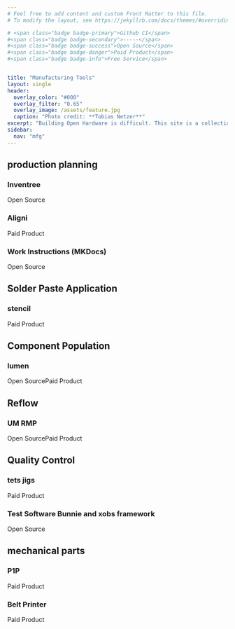 ```yaml
---
# Feel free to add content and custom Front Matter to this file.
# To modify the layout, see https://jekyllrb.com/docs/themes/#overriding-theme-defaults

# <span class="badge badge-primary">Github CI</span>
#<span class="badge badge-secondary">-----</span>
#<span class="badge badge-success">Open Source</span>
#<span class="badge badge-danger">Paid Product</span>
#<span class="badge badge-info">Free Service</span>


title: "Manufacturing Tools"
layout: single
header:
  overlay_color: "#000"
  overlay_filter: "0.65"
  overlay_image: /assets/feature.jpg
  caption: "Photo credit: **Tobias Netzer**"
excerpt: "Building Open Hardware is difficult. This site is a collection of tools that make designing, collaborating on, and distributing Open Hardware easier."
sidebar:
  nav: "mfg"
---
```


## production planning

### Inventree
<span class="badge badge-success">Open Source</span>

### Aligni
<span class="badge badge-danger">Paid Product</span>

### Work Instructions (MKDocs)
<span class="badge badge-success">Open Source</span>

## Solder Paste Application

### stencil
<span class="badge badge-danger">Paid Product</span>

## Component Population

### lumen
<span class="badge badge-success">Open Source</span><span class="badge badge-danger">Paid Product</span>

## Reflow

### UM RMP
<span class="badge badge-success">Open Source</span><span class="badge badge-danger">Paid Product</span>

## Quality Control

### tets jigs
<span class="badge badge-danger">Paid Product</span>

### Test Software Bunnie and xobs framework
<span class="badge badge-success">Open Source</span>


## mechanical parts

### P1P
<span class="badge badge-danger">Paid Product</span>

### Belt Printer
<span class="badge badge-danger">Paid Product</span>
